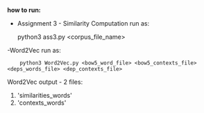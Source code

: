 **how to run:**
   - Assignment 3 - Similarity Computation run as:
   
        python3 ass3.py <corpus_file_name>
    
   -Word2Vec run as:
   
        python3 Word2Vec.py <bow5_word_file> <bow5_contexts_file> <deps_words_file> <dep_contexts_file>
        
   Word2Vec output - 2 files:
   1. 'similarities_words'
   2. 'contexts_words' 
